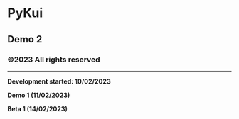 # PyKui
## Demo 2
### ©2023 All rights reserved

---

**Development started: 10/02/2023**

**Demo 1 (11/02/2023)**

**Beta 1 (14/02/2023)**
